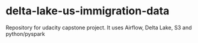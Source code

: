 # delta-lake-us-immigration-data
Repository for udacity capstone project. It uses Airflow, Delta Lake, S3 and python/pyspark
